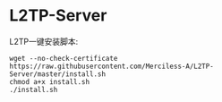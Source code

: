 # L2TP-Server
L2TP一键安装脚本:
<pre><code>wget --no-check-certificate https://raw.githubusercontent.com/Merciless-A/L2TP-Server/master/install.sh
chmod a+x install.sh
./install.sh
</code></pre>
